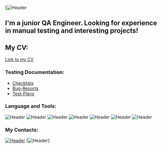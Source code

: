 [![Header](https://github.com/JonseeFX/JonseeFX/blob/main/assets/placeholder2.jpg)
## I'm a junior QA Engineer. Looking for experience in manual testing and interesting projects!
## My CV:
[Link to my CV](https://docs.google.com/document/d/1CIrG3wxDlj8TIThXlEfUKfWJhEOQToBX_23gBeGqJ_0/edit)

### Testing Documentation:
- [Checklists](https://github.com/MaxGreyhorse/Checklists.git)
- [Bug-Reports](https://github.com/MaxGreyhorse/Bug-Reports.git)
- [Test-Plans](https://github.com/MaxGreyhorse/Test-Plans.git)

### Language and Tools:
![Header](https://img.shields.io/badge/Jira-090909?style=for-the-badge&logo=jira&logoColor=136be1)
![Header](https://img.shields.io/badge/Postman-090909?style=for-the-badge&logo=postman&logoColor=f76935)
![Header](https://img.shields.io/badge/Github-090909?style=for-the-badge&logo=github&logoColor=8cc4d7)
![Header](https://img.shields.io/badge/PostgreSQL-090909?style=for-the-badge&logo=PostgreSQL&logoColor=4169E1)
![Header](https://img.shields.io/badge/DevTools-090909?style=for-the-badge&logo=googlechrome&logoColor=2674f2)
![Header](https://img.shields.io/badge/Fiddler-090909?style=for-the-badge&logo=fiddler&logoColor=8cc4d7)
![Header](https://img.shields.io/badge/CharlesProxy-090909?style=for-the-badge&logo=charlesproxy&logoColor=8cc4d7)

### My Contacts:
[![Header](https://img.shields.io/badge/Telegram-090909?style=for-the-badge&logo=telegram&logoColor=31a5db)](https://t.me/Real_Jonsee)
[![Header](https://img.shields.io/badge/Linkedin-090909?style=for-the-badge&logo=linkedin&logoColor=0073b1)]
